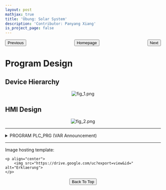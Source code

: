 ```yaml
---
layout: post
mathjax: true
title: 'Übung: Solar System'
description: 'Contributor: Panyang Xiang'
is_project_page: false
---
```



<p style="text-align:center;">
<button type="button" onclick="window.location.href='index.html';">Homepage</button>
<span style="float:left;"><button type="button" onclick="window.location.href='übung03_vendingMachine.html';">Previous</button></span>
<span style="float:right;"><button type="button" onclick="window.location.href='ch3.html';">Next</button></span>
</p>

# Program Design
## Device Hierarchy
<p align="center">
    <img src="https://drive.google.com/uc?export=view&id=1k_uDTcZqgyBrmyoKAJYiPRXJIrS2befC" alt="fig_1.png">
</p>

## HMI Design
<p align="center">
    <img src="https://drive.google.com/uc?export=view&id=1h49IhFYpkVLMX-CRbv4qQuFzy2XOl77s" alt="fig_2.png">
</p>



***

<details>
    <summary>PROGRAM PLC_PRG (VAR Announcement)</summary>
    
```
aaaa
```

</details>

***

Image hosting template:

```
<p align="center">
    <img src="https://drive.google.com/uc?export=view&id=" alt="Erklaerung">
</p>
```


<p style="text-align:center;">
<button type="button" onclick="window.location.href='#top';">Back To Top</button>
<p>
